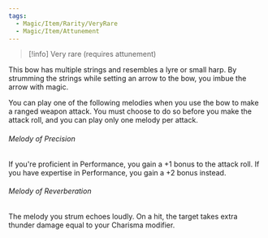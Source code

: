 ```yaml
---
tags:
  - Magic/Item/Rarity/VeryRare
  - Magic/Item/Attunement
---
```

> [!info]
> Very rare (requires attunement)

This bow has multiple strings and resembles a lyre or small harp. By strumming the strings while setting an arrow to the bow, you imbue the arrow with magic.

You can play one of the following melodies when you use the bow to make a ranged weapon attack. You must choose to do so before you make the attack roll, and you can play only one melody per attack.
###### Melody of Precision
If you're proficient in Performance, you gain a +1 bonus to the attack roll. If you have expertise in Performance, you gain a +2 bonus instead.
###### Melody of Reverberation
The melody you strum echoes loudly. On a hit, the target takes extra thunder damage equal to your Charisma modifier.